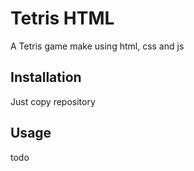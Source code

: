 Tetris HTML
===========

A Tetris game make using html, css and js

Installation
------------

  Just copy repository

Usage
-----

  todo
